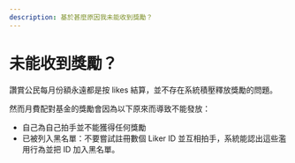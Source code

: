 ```yaml
---
description: 基於甚麼原因我未能收到獎勵？
---
```


# 未能收到獎勵？

讚賞公民每月份額永遠都是按 likes 結算，並不存在系統積壓釋放獎勵的問題。

然而月費配對基金的獎勵會因為以下原來而導致不能發放：

* 自己為自己拍手並不能獲得任何獎勵
* 已被列入黑名單：不要嘗試註冊數個 Liker ID 並互相拍手，系統能認出這些濫用行為並把 ID 加入黑名單。

